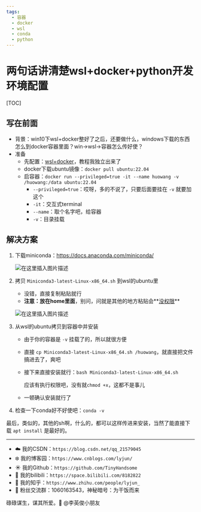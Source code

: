 ```yaml
---
tags:
  - 容器
  - docker
  - wsl
  - conda
  - python
---
```

# 两句话讲清楚wsl+docker+python开发环境配置


[TOC]

## 写在前面

- 背景：win10下wsl+docker整好了之后，还要做什么，windows下载的东西怎么到docker容器里面？win->wsl->容器怎么传好使？
- 准备
  - 先配置：[wsl+docker](https://blog.csdn.net/qq_21579045/article/details/143155408)，教程我独立出来了
  - docker下载ubuntu镜像：`docker pull ubuntu:22.04`
  - 启容器：`docker run --privileged=true -it --name huowang -v /huowang:/data ubuntu:22.04`
    - `--privileged=true`：哎呀，多的不说了，只要后面要挂在 `-v` 就要加这个
    - `-it`：交互式terminal
    - `--name`：取个名字吧，给容器
    - `-v`：目录挂载


## 解决方案

1. 下载miniconda：https://docs.anaconda.com/miniconda/

   ![在这里插入图片描述](https://i-blog.csdnimg.cn/direct/2505fbfeff354d608943991e3a34ba13.png)

2. 拷贝 `Miniconda3-latest-Linux-x86_64.sh` 到wsl的ubuntu里

   - 没错，直接复制粘贴就行
   - **注意：放在home里面**，别问，问就是其他的地方粘贴会**[没权限](https://blog.csdn.net/zero_with_one/article/details/131772057)**

   ![在这里插入图片描述](https://i-blog.csdnimg.cn/direct/7bcc6be8b90246eebd4c8fea0ad42262.png)

3. 从wsl的ubuntu拷贝到容器中并安装

   - 由于你的容器是 `-v` 挂载了的，所以就很方便

   - 直接 `cp Miniconda3-latest-Linux-x86_64.sh /huowang`，就直接把文件搞进去了，爽吧

   - 接下来直接安装就行：`bash Miniconda3-latest-Linux-x86_64.sh`

     应该有执行权限吧，没有就`chmod +x`，这都不是事儿

   - 一顿确认安装就行了

4. 检查一下conda好不好使吧：`conda -v`

最后，类似的，其他的sh啊，什么的，都可以这样传进来安装，当然了能直接下载 `apt install` 是最好的。


------


- :cloud: 我的CSDN：`https://blog.csdn.net/qq_21579045`
- :snowflake: 我的博客园：`https://www.cnblogs.com/lyjun/`
- :sunny: 我的Github：`https://github.com/TinyHandsome`
- :rainbow: 我的bilibili：`https://space.bilibili.com/8182822`
- :tomato: 我的知乎：`https://www.zhihu.com/people/lyjun_`
- :penguin: 粉丝交流群：1060163543，神秘暗号：为干饭而来

碌碌谋生，谋其所爱。:ocean:              @李英俊小朋友
